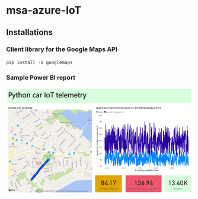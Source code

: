 # msa-azure-IoT

## Installations

### Client library for the Google Maps API

`pip install -U googlemaps`

### Sample Power BI report

![Power BI report snapshot](./report_img.png)
